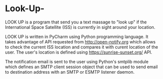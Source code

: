 # Look-Up-
LOOK UP is a program that send you a text massage to "look up" if the International Space Satellite (ISS) is currently in sight around your location.

LOOK UP is written in PyCharm using Python programming language. 
It takes advantage of API requested from http://open-notify.org which allows to check the current ISS location and compares it with curent location of the user. The user's location is defined using https://sunrise-sunset.org/ API. 

The notification email is sent to the user using Python's smtplib module which defines an SMTP client session object that can be used to send email to destination address with an SMTP or ESMTP listener daemon.
